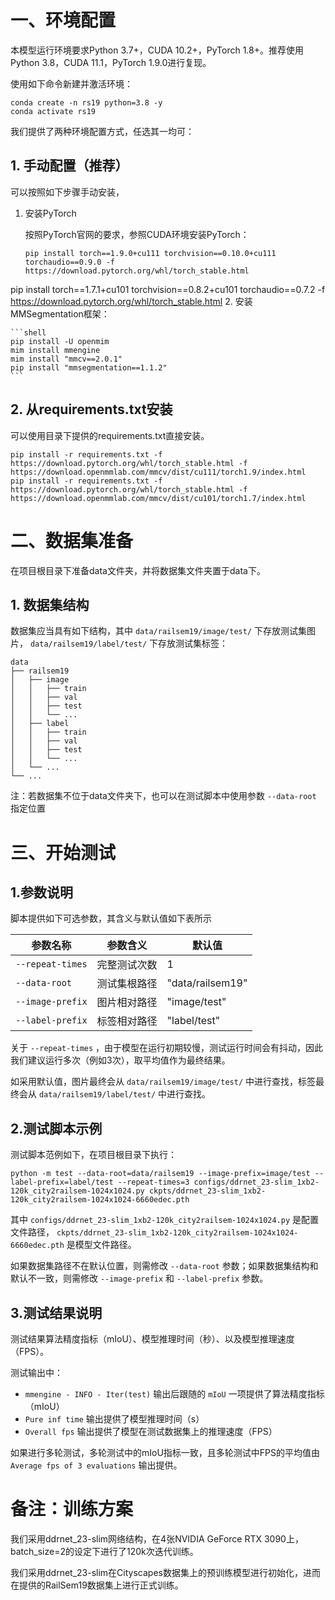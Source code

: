 # 一、环境配置

本模型运行环境要求Python 3.7+，CUDA 10.2+，PyTorch 1.8+。推荐使用Python 3.8，CUDA 11.1，PyTorch 1.9.0进行复现。

使用如下命令新建并激活环境：

```shell
conda create -n rs19 python=3.8 -y
conda activate rs19
```

我们提供了两种环境配置方式，任选其一均可：

## 1. 手动配置（推荐）

可以按照如下步骤手动安装，

1. 安装PyTorch

    按照PyTorch官网的要求，参照CUDA环境安装PyTorch：

    ```shell
    pip install torch==1.9.0+cu111 torchvision==0.10.0+cu111 torchaudio==0.9.0 -f https://download.pytorch.org/whl/torch_stable.html
    ```
pip install torch==1.7.1+cu101 torchvision==0.8.2+cu101 torchaudio==0.7.2 -f https://download.pytorch.org/whl/torch_stable.html
2. 安装MMSegmentation框架：

    ```shell
    pip install -U openmim
    mim install mmengine
    mim install "mmcv==2.0.1"
    pip install "mmsegmentation==1.1.2"
    ```

## 2. 从requirements.txt安装

可以使用目录下提供的requirements.txt直接安装。

```shell
pip install -r requirements.txt -f https://download.pytorch.org/whl/torch_stable.html -f https://download.openmmlab.com/mmcv/dist/cu111/torch1.9/index.html
pip install -r requirements.txt -f https://download.pytorch.org/whl/torch_stable.html -f https://download.openmmlab.com/mmcv/dist/cu101/torch1.7/index.html
```

# 二、数据集准备

在项目根目录下准备data文件夹，并将数据集文件夹置于data下。

## 1. 数据集结构

数据集应当具有如下结构，其中 `data/railsem19/image/test/` 下存放测试集图片， `data/railsem19/label/test/` 下存放测试集标签：

```shell
data
├── railsem19
│   ├── image
│   │   ├── train
│   │   ├── val
│   │   ├── test
│   │   └── ...
│   ├── label
│   │   ├── train
│   │   ├── val
│   │   ├── test
│   │   └── ...
│   └── ...
└── ...
```

注：若数据集不位于data文件夹下，也可以在测试脚本中使用参数 `--data-root` 指定位置

# 三、开始测试

## 1.参数说明

脚本提供如下可选参数，其含义与默认值如下表所示

| 参数名称           | 参数含义   | 默认值              |
|----------------|--------|------------------|
| `--repeat-times` | 完整测试次数 | 1                |
| `--data-root`    | 测试集根路径  | "data/railsem19" |
| `--image-prefix` | 图片相对路径 | "image/test"     |
| `--label-prefix` | 标签相对路径 | "label/test"     |

关于 `--repeat-times` ，由于模型在运行初期较慢，测试运行时间会有抖动，因此我们建议运行多次（例如3次），取平均值作为最终结果。

如采用默认值，图片最终会从 `data/railsem19/image/test/` 中进行查找，标签最终会从 `data/railsem19/label/test/` 中进行查找。

## 2.测试脚本示例

测试脚本范例如下，在项目根目录下执行：

```shell
python -m test --data-root=data/railsem19 --image-prefix=image/test --label-prefix=label/test --repeat-times=3 configs/ddrnet_23-slim_1xb2-120k_city2railsem-1024x1024.py ckpts/ddrnet_23-slim_1xb2-120k_city2railsem-1024x1024-6660edec.pth
```

其中 `configs/ddrnet_23-slim_1xb2-120k_city2railsem-1024x1024.py` 是配置文件路径， `ckpts/ddrnet_23-slim_1xb2-120k_city2railsem-1024x1024-6660edec.pth` 是模型文件路径。

如果数据集路径不在默认位置，则需修改 `--data-root` 参数；如果数据集结构和默认不一致，则需修改 `--image-prefix` 和 `--label-prefix` 参数。

## 3.测试结果说明

测试结果算法精度指标（mIoU）、模型推理时间（秒）、以及模型推理速度（FPS）。

测试输出中：

+ `mmengine - INFO - Iter(test)` 输出后跟随的 `mIoU` 一项提供了算法精度指标（mIoU）
+ `Pure inf time` 输出提供了模型推理时间（s）
+ `Overall fps` 输出提供了模型在测试数据集上的推理速度（FPS）

如果进行多轮测试，多轮测试中的mIoU指标一致，且多轮测试中FPS的平均值由 `Average fps of 3 evaluations` 输出提供。

# 备注：训练方案

我们采用ddrnet_23-slim网络结构，在4张NVIDIA GeForce RTX 3090上，batch_size=2的设定下进行了120k次迭代训练。

我们采用ddrnet_23-slim在Cityscapes数据集上的预训练模型进行初始化，进而在提供的RailSem19数据集上进行正式训练。
